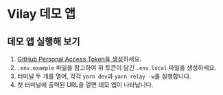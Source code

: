 # Vilay 데모 앱

## 데모 앱 실행해 보기

1. [GitHub Personal Access Token을 생성](https://github.com/settings/tokens/new?scopes=repo)하세요.
2. `.env.example` 파일을 참고하여 위 토큰이 담긴 `.env.local` 파일을 생성하세요.
3. 터미널 두 개를 열어, 각각 `yarn dev`과 `yarn relay -w`를 실행합니다.
4. 첫 터미널에 출력된 URL을 열면 데모 엡이 나타납니다.

